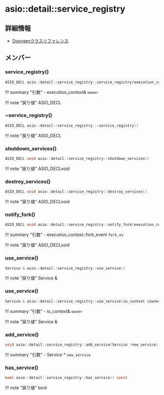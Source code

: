 # asio::detail::service_registry



## 詳細情報

- [Doxygenクラスリファレンス](https://lang-ship.com/reference/ESP32/latest/classasio_1_1detail_1_1service__registry.html)

## メンバー

### service_registry()



```c
ASIO_DECL asio::detail::service_registry::service_registry(execution_context &owner)
```

!!! summary "引数"
	- execution_context& `owner` 

!!! note "戻り値"
	ASIO_DECL



### ~service_registry()



```c
ASIO_DECL asio::detail::service_registry::~service_registry()
```

!!! note "戻り値"
	ASIO_DECL



### shutdown_services()



```c
ASIO_DECL void asio::detail::service_registry::shutdown_services()
```

!!! note "戻り値"
	ASIO_DECLvoid



### destroy_services()



```c
ASIO_DECL void asio::detail::service_registry::destroy_services()
```

!!! note "戻り値"
	ASIO_DECLvoid



### notify_fork()



```c
ASIO_DECL void asio::detail::service_registry::notify_fork(execution_context::fork_event fork_ev)
```

!!! summary "引数"
	- execution_context::fork_event `fork_ev` 

!!! note "戻り値"
	ASIO_DECLvoid



### use_service()



```c
Service & asio::detail::service_registry::use_service()
```

!!! note "戻り値"
	Service &



### use_service()



```c
Service & asio::detail::service_registry::use_service(io_context &owner)
```

!!! summary "引数"
	- io_context& `owner` 

!!! note "戻り値"
	Service &



### add_service()



```c
void asio::detail::service_registry::add_service(Service *new_service)
```

!!! summary "引数"
	- Service * `new_service` 



### has_service()



```c
bool asio::detail::service_registry::has_service() const
```

!!! note "戻り値"
	bool




